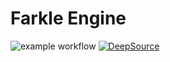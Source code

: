 # Farkle Engine
![example workflow](https://github.com/collincunn/farkle/actions/workflows/unit-tests.yml/badge.svg)
[![DeepSource](https://app.deepsource.com/gh/collincunn/farkle.svg/?label=active+issues&show_trend=true&token=HBN0s4bLWOcjiupFha3C0-Nv)](https://app.deepsource.com/gh/collincunn/farkle/?ref=repository-badge)
